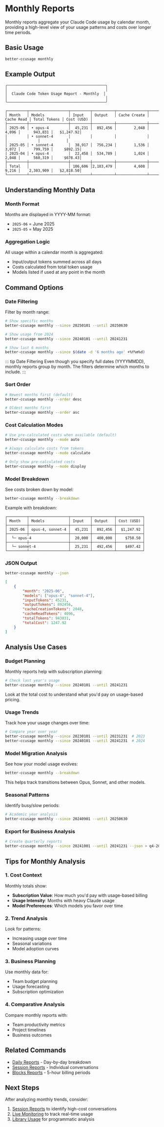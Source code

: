 # Monthly Reports

Monthly reports aggregate your Claude Code usage by calendar month, providing a high-level view of your usage patterns and costs over longer time periods.

## Basic Usage

```bash
better-ccusage monthly
```

## Example Output

```
╭─────────────────────────────────────────────╮
│                                             │
│  Claude Code Token Usage Report - Monthly  │
│                                             │
╰─────────────────────────────────────────────╯

┌─────────┬──────────────────┬─────────┬──────────┬──────────────┬────────────┬──────────────┬────────────┐
│ Month   │ Models           │ Input   │ Output   │ Cache Create │ Cache Read │ Total Tokens │ Cost (USD) │
├─────────┼──────────────────┼─────────┼──────────┼──────────────┼────────────┼──────────────┼────────────┤
│ 2025-06 │ • opus-4         │  45,231 │  892,456 │        2,048 │      4,096 │      943,831 │   $1,247.92│
│         │ • sonnet-4       │         │          │              │            │              │            │
│ 2025-05 │ • sonnet-4       │  38,917 │  756,234 │        1,536 │      3,072 │      799,759 │     $892.15│
│ 2025-04 │ • opus-4         │  22,458 │  534,789 │        1,024 │      2,048 │      560,319 │     $678.43│
├─────────┼──────────────────┼─────────┼──────────┼──────────────┼────────────┼──────────────┼────────────┤
│ Total   │                  │ 106,606 │2,183,479 │        4,608 │      9,216 │    2,303,909 │   $2,818.50│
└─────────┴──────────────────┴─────────┴──────────┴──────────────┴────────────┴──────────────┴────────────┘
```

## Understanding Monthly Data

### Month Format

Months are displayed in YYYY-MM format:

- `2025-06` = June 2025
- `2025-05` = May 2025

### Aggregation Logic

All usage within a calendar month is aggregated:

- Input/output tokens summed across all days
- Costs calculated from total token usage
- Models listed if used at any point in the month

## Command Options

### Date Filtering

Filter by month range:

```bash
# Show specific months
better-ccusage monthly --since 20250101 --until 20250630

# Show usage from 2024
better-ccusage monthly --since 20240101 --until 20241231

# Show last 6 months
better-ccusage monthly --since $(date -d '6 months ago' +%Y%m%d)
```

::: tip Date Filtering
Even though you specify full dates (YYYYMMDD), monthly reports group by month. The filters determine which months to include.
:::

### Sort Order

```bash
# Newest months first (default)
better-ccusage monthly --order desc

# Oldest months first
better-ccusage monthly --order asc
```

### Cost Calculation Modes

```bash
# Use pre-calculated costs when available (default)
better-ccusage monthly --mode auto

# Always calculate costs from tokens
better-ccusage monthly --mode calculate

# Only show pre-calculated costs
better-ccusage monthly --mode display
```

### Model Breakdown

See costs broken down by model:

```bash
better-ccusage monthly --breakdown
```

Example with breakdown:

```
┌─────────┬──────────────────┬─────────┬──────────┬────────────┐
│ Month   │ Models           │ Input   │ Output   │ Cost (USD) │
├─────────┼──────────────────┼─────────┼──────────┼────────────┤
│ 2025-06 │ opus-4, sonnet-4 │  45,231 │  892,456 │  $1,247.92 │
├─────────┼──────────────────┼─────────┼──────────┼────────────┤
│  └─ opus-4                 │  20,000 │  400,000 │    $750.50 │
├─────────┼──────────────────┼─────────┼──────────┼────────────┤
│  └─ sonnet-4               │  25,231 │  492,456 │    $497.42 │
└─────────┴──────────────────┴─────────┴──────────┴────────────┘
```

### JSON Output

```bash
better-ccusage monthly --json
```

```json
[
	{
		"month": "2025-06",
		"models": ["opus-4", "sonnet-4"],
		"inputTokens": 45231,
		"outputTokens": 892456,
		"cacheCreationTokens": 2048,
		"cacheReadTokens": 4096,
		"totalTokens": 943831,
		"totalCost": 1247.92
	}
]
```

## Analysis Use Cases

### Budget Planning

Monthly reports help with subscription planning:

```bash
# Check last year's usage
better-ccusage monthly --since 20240101 --until 20241231
```

Look at the total cost to understand what you'd pay on usage-based pricing.

### Usage Trends

Track how your usage changes over time:

```bash
# Compare year over year
better-ccusage monthly --since 20230101 --until 20231231  # 2023
better-ccusage monthly --since 20240101 --until 20241231  # 2024
```

### Model Migration Analysis

See how your model usage evolves:

```bash
better-ccusage monthly --breakdown
```

This helps track transitions between Opus, Sonnet, and other models.

### Seasonal Patterns

Identify busy/slow periods:

```bash
# Academic year analysis
better-ccusage monthly --since 20240901 --until 20250630
```

### Export for Business Analysis

```bash
# Create quarterly reports
better-ccusage monthly --since 20241001 --until 20241231 --json > q4-2024.json
```

## Tips for Monthly Analysis

### 1. Cost Context

Monthly totals show:

- **Subscription Value**: How much you'd pay with usage-based billing
- **Usage Intensity**: Months with heavy Claude usage
- **Model Preferences**: Which models you favor over time

### 2. Trend Analysis

Look for patterns:

- Increasing usage over time
- Seasonal variations
- Model adoption curves

### 3. Business Planning

Use monthly data for:

- Team budget planning
- Usage forecasting
- Subscription optimization

### 4. Comparative Analysis

Compare monthly reports with:

- Team productivity metrics
- Project timelines
- Business outcomes

## Related Commands

- [Daily Reports](/guide/daily-reports) - Day-by-day breakdown
- [Session Reports](/guide/session-reports) - Individual conversations
- [Blocks Reports](/guide/blocks-reports) - 5-hour billing periods

## Next Steps

After analyzing monthly trends, consider:

1. [Session Reports](/guide/session-reports) to identify high-cost conversations
2. [Live Monitoring](/guide/live-monitoring) to track real-time usage
3. [Library Usage](/guide/library-usage) for programmatic analysis
